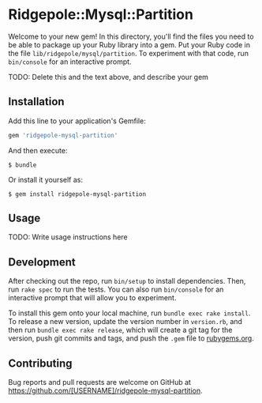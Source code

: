 # Ridgepole::Mysql::Partition

Welcome to your new gem! In this directory, you'll find the files you need to be able to package up your Ruby library into a gem. Put your Ruby code in the file `lib/ridgepole/mysql/partition`. To experiment with that code, run `bin/console` for an interactive prompt.

TODO: Delete this and the text above, and describe your gem

## Installation

Add this line to your application's Gemfile:

```ruby
gem 'ridgepole-mysql-partition'
```

And then execute:

    $ bundle

Or install it yourself as:

    $ gem install ridgepole-mysql-partition

## Usage

TODO: Write usage instructions here

## Development

After checking out the repo, run `bin/setup` to install dependencies. Then, run `rake spec` to run the tests. You can also run `bin/console` for an interactive prompt that will allow you to experiment.

To install this gem onto your local machine, run `bundle exec rake install`. To release a new version, update the version number in `version.rb`, and then run `bundle exec rake release`, which will create a git tag for the version, push git commits and tags, and push the `.gem` file to [rubygems.org](https://rubygems.org).

## Contributing

Bug reports and pull requests are welcome on GitHub at https://github.com/[USERNAME]/ridgepole-mysql-partition.
